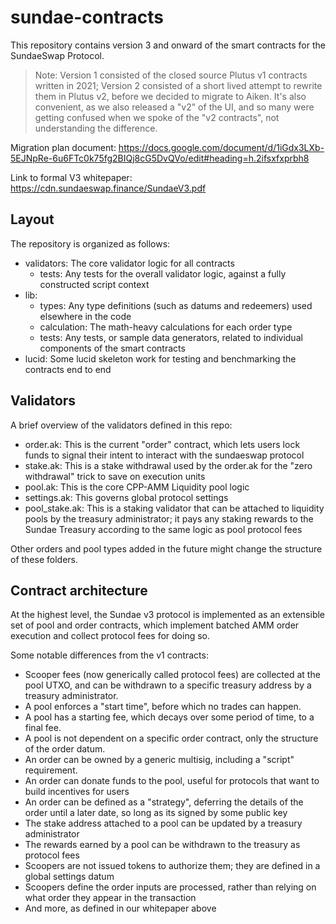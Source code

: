 # sundae-contracts

This repository contains version 3 and onward of the smart contracts for the SundaeSwap Protocol.

> Note: Version 1 consisted of the closed source Plutus v1 contracts written in 2021; Version 2 consisted of a short lived attempt to rewrite them in Plutus v2, before we decided to migrate to Aiken. It's also convenient, as we also released a "v2" of the UI, and so many were getting confused when we spoke of the "v2 contracts", not understanding the difference.

Migration plan document: https://docs.google.com/document/d/1iGdx3LXb-5EJNpRe-6u6FTc0k75fg2BIQj8cG5DvQVo/edit#heading=h.2ifsxfxprbh8

Link to formal V3 whitepaper: https://cdn.sundaeswap.finance/SundaeV3.pdf

## Layout

The repository is organized as follows:
 - validators: The core validator logic for all contracts
   - tests: Any tests for the overall validator logic, against a fully constructed script context
 - lib:
   - types: Any type definitions (such as datums and redeemers) used elsewhere in the code
   - calculation: The math-heavy calculations for each order type
   - tests: Any tests, or sample data generators, related to individual components of the smart contracts
 - lucid: Some lucid skeleton work for testing and benchmarking the contracts end to end

## Validators

A brief overview of the validators defined in this repo:
 - order.ak: This is the current "order" contract, which lets users lock funds to signal their intent to interact with the sundaeswap protocol
 - stake.ak: This is a stake withdrawal used by the order.ak for the "zero withdrawal" trick to save on execution units
 - pool.ak: This is the core CPP-AMM Liquidity pool logic
 - settings.ak: This governs global protocol settings
 - pool_stake.ak: This is a staking validator that can be attached to liquidity pools by the treasury administrator; it pays any staking rewards to the Sundae Treasury according to the same logic as pool protocol fees

Other orders and pool types added in the future might change the structure of these folders.

## Contract architecture

At the highest level, the Sundae v3 protocol is implemented as an extensible set of pool and order contracts, which implement batched AMM order execution and collect protocol fees for doing so.

Some notable differences from the v1 contracts:
 - Scooper fees (now generically called protocol fees) are collected at the pool UTXO, and can be withdrawn to a specific treasury address by a treasury administrator.
 - A pool enforces a "start time", before which no trades can happen.
 - A pool has a starting fee, which decays over some period of time, to a final fee.
 - A pool is not dependent on a specific order contract, only the structure of the order datum.
 - An order can be owned by a generic multisig, including a "script" requirement.
 - An order can donate funds to the pool, useful for protocols that want to build incentives for users
 - An order can be defined as a "strategy", deferring the details of the order until a later date, so long as its signed by some public key
 - The stake address attached to a pool can be updated by a treasury administrator
 - The rewards earned by a pool can be withdrawn to the treasury as protocol fees
 - Scoopers are not issued tokens to authorize them; they are defined in a global settings datum
 - Scoopers define the order inputs are processed, rather than relying on what order they appear in the transaction
 - And more, as defined in our whitepaper above